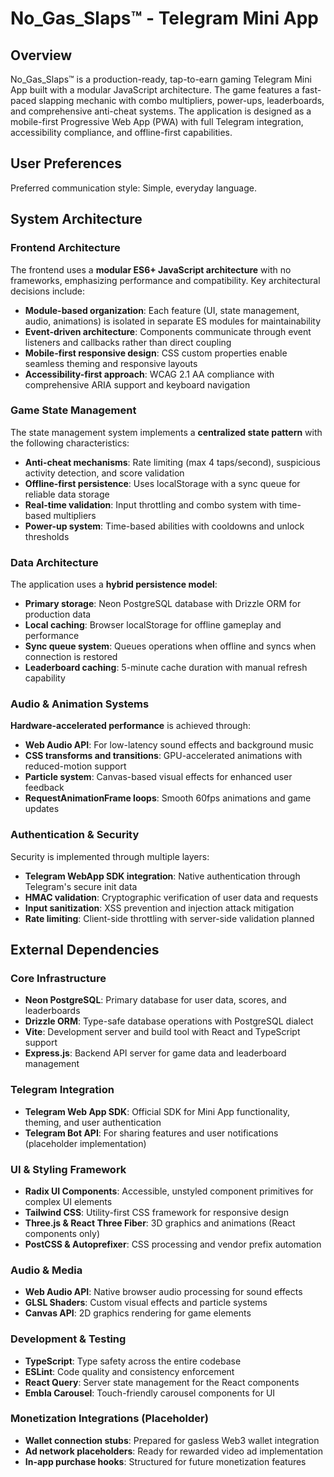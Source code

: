 # No_Gas_Slaps™ - Telegram Mini App

## Overview

No_Gas_Slaps™ is a production-ready, tap-to-earn gaming Telegram Mini App built with a modular JavaScript architecture. The game features a fast-paced slapping mechanic with combo multipliers, power-ups, leaderboards, and comprehensive anti-cheat systems. The application is designed as a mobile-first Progressive Web App (PWA) with full Telegram integration, accessibility compliance, and offline-first capabilities.

## User Preferences

Preferred communication style: Simple, everyday language.

## System Architecture

### Frontend Architecture
The frontend uses a **modular ES6+ JavaScript architecture** with no frameworks, emphasizing performance and compatibility. Key architectural decisions include:

- **Module-based organization**: Each feature (UI, state management, audio, animations) is isolated in separate ES modules for maintainability
- **Event-driven architecture**: Components communicate through event listeners and callbacks rather than direct coupling
- **Mobile-first responsive design**: CSS custom properties enable seamless theming and responsive layouts
- **Accessibility-first approach**: WCAG 2.1 AA compliance with comprehensive ARIA support and keyboard navigation

### Game State Management
The state management system implements a **centralized state pattern** with the following characteristics:

- **Anti-cheat mechanisms**: Rate limiting (max 4 taps/second), suspicious activity detection, and score validation
- **Offline-first persistence**: Uses localStorage with a sync queue for reliable data storage
- **Real-time validation**: Input throttling and combo system with time-based multipliers
- **Power-up system**: Time-based abilities with cooldowns and unlock thresholds

### Data Architecture
The application uses a **hybrid persistence model**:

- **Primary storage**: Neon PostgreSQL database with Drizzle ORM for production data
- **Local caching**: Browser localStorage for offline gameplay and performance
- **Sync queue system**: Queues operations when offline and syncs when connection is restored
- **Leaderboard caching**: 5-minute cache duration with manual refresh capability

### Audio & Animation Systems
**Hardware-accelerated performance** is achieved through:

- **Web Audio API**: For low-latency sound effects and background music
- **CSS transforms and transitions**: GPU-accelerated animations with reduced-motion support
- **Particle system**: Canvas-based visual effects for enhanced user feedback
- **RequestAnimationFrame loops**: Smooth 60fps animations and game updates

### Authentication & Security
Security is implemented through multiple layers:

- **Telegram WebApp SDK integration**: Native authentication through Telegram's secure init data
- **HMAC validation**: Cryptographic verification of user data and requests
- **Input sanitization**: XSS prevention and injection attack mitigation
- **Rate limiting**: Client-side throttling with server-side validation planned

## External Dependencies

### Core Infrastructure
- **Neon PostgreSQL**: Primary database for user data, scores, and leaderboards
- **Drizzle ORM**: Type-safe database operations with PostgreSQL dialect
- **Vite**: Development server and build tool with React and TypeScript support
- **Express.js**: Backend API server for game data and leaderboard management

### Telegram Integration
- **Telegram Web App SDK**: Official SDK for Mini App functionality, theming, and user authentication
- **Telegram Bot API**: For sharing features and user notifications (placeholder implementation)

### UI & Styling Framework
- **Radix UI Components**: Accessible, unstyled component primitives for complex UI elements
- **Tailwind CSS**: Utility-first CSS framework for responsive design
- **Three.js & React Three Fiber**: 3D graphics and animations (React components only)
- **PostCSS & Autoprefixer**: CSS processing and vendor prefix automation

### Audio & Media
- **Web Audio API**: Native browser audio processing for sound effects
- **GLSL Shaders**: Custom visual effects and particle systems
- **Canvas API**: 2D graphics rendering for game elements

### Development & Testing
- **TypeScript**: Type safety across the entire codebase
- **ESLint**: Code quality and consistency enforcement
- **React Query**: Server state management for the React components
- **Embla Carousel**: Touch-friendly carousel components for UI

### Monetization Integrations (Placeholder)
- **Wallet connection stubs**: Prepared for gasless Web3 wallet integration
- **Ad network placeholders**: Ready for rewarded video ad implementation
- **In-app purchase hooks**: Structured for future monetization features